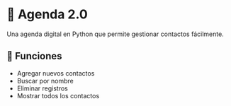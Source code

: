 # 📒 Agenda 2.0

Una agenda digital en Python que permite gestionar contactos fácilmente.

## 🚀 Funciones
- Agregar nuevos contactos
- Buscar por nombre
- Eliminar registros
- Mostrar todos los contactos

